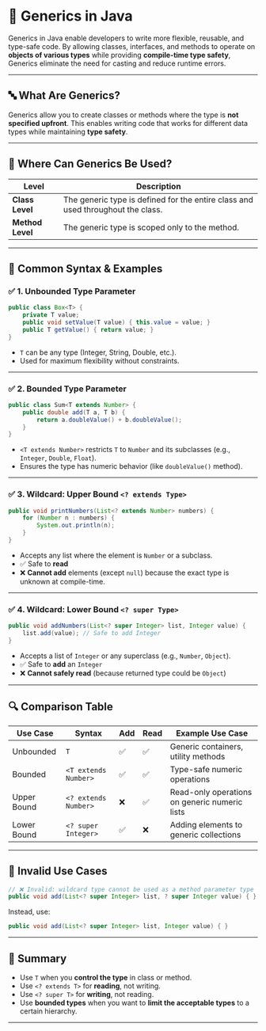 # 📘 Generics in Java

Generics in Java enable developers to write more flexible, reusable, and type-safe code. By allowing classes, interfaces, and methods to operate on **objects of various types** while providing **compile-time type safety**, Generics eliminate the need for casting and reduce runtime errors.

---

## 🔤 What Are Generics?

Generics allow you to create classes or methods where the type is **not specified upfront**. This enables writing code that works for different data types while maintaining **type safety**.

---

## 🔄 Where Can Generics Be Used?

| Level         | Description                                                                 |
|---------------|-----------------------------------------------------------------------------|
| **Class Level** | The generic type is defined for the entire class and used throughout the class. |
| **Method Level** | The generic type is scoped only to the method.                            |

---

## 🧰 Common Syntax & Examples

### ✅ 1. **Unbounded Type Parameter**

```java
public class Box<T> {
    private T value;
    public void setValue(T value) { this.value = value; }
    public T getValue() { return value; }
}
```

- `T` can be any type (Integer, String, Double, etc.).
- Used for maximum flexibility without constraints.

---

### ✅ 2. **Bounded Type Parameter**

```java
public class Sum<T extends Number> {
    public double add(T a, T b) {
        return a.doubleValue() + b.doubleValue();
    }
}
```

- `<T extends Number>` restricts `T` to `Number` and its subclasses (e.g., `Integer`, `Double`, `Float`).
- Ensures the type has numeric behavior (like `doubleValue()` method).

---

### ✅ 3. **Wildcard: Upper Bound `<? extends Type>`**

```java
public void printNumbers(List<? extends Number> numbers) {
    for (Number n : numbers) {
        System.out.println(n);
    }
}
```

- Accepts any list where the element is `Number` or a subclass.
- ✅ Safe to **read**
- ❌ **Cannot add** elements (except `null`) because the exact type is unknown at compile-time.

---

### ✅ 4. **Wildcard: Lower Bound `<? super Type>`**

```java
public void addNumbers(List<? super Integer> list, Integer value) {
    list.add(value); // Safe to add Integer
}
```

- Accepts a list of `Integer` or any superclass (e.g., `Number`, `Object`).
- ✅ Safe to **add** an `Integer`
- ❌ **Cannot safely read** (because returned type could be `Object`)

---

## 🔍 Comparison Table

| Use Case        | Syntax                     | Add | Read | Example Use Case                                  |
|----------------|----------------------------|-----|------|---------------------------------------------------|
| Unbounded       | `T`                        | ✅  | ✅   | Generic containers, utility methods               |
| Bounded         | `<T extends Number>`       | ✅  | ✅   | Type-safe numeric operations                      |
| Upper Bound     | `<? extends Number>`       | ❌  | ✅   | Read-only operations on generic numeric lists     |
| Lower Bound     | `<? super Integer>`        | ✅  | ❌   | Adding elements to generic collections            |

---

## 🚫 Invalid Use Cases

```java
// ❌ Invalid: wildcard type cannot be used as a method parameter type
public void add(List<? super Integer> list, ? super Integer value) { } 
```

Instead, use:

```java
public void add(List<? super Integer> list, Integer value) { }
```

---

## 📌 Summary

- Use `T` when you **control the type** in class or method.
- Use `<? extends T>` for **reading**, not writing.
- Use `<? super T>` for **writing**, not reading.
- Use **bounded types** when you want to **limit the acceptable types** to a certain hierarchy.

---
